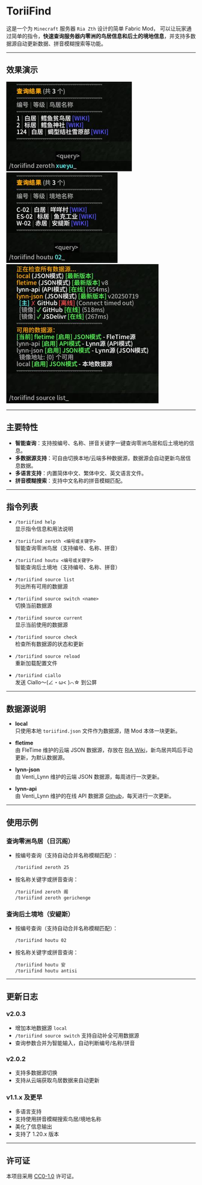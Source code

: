 # ToriiFind

这是一个为 `Minecraft` 服务器 `Ria Zth` 设计的简单 Fabric Mod，
可以让玩家通过简单的指令，**快速查询服务器内零洲的鸟居信息和后土的境地信息**，并支持多数据源自动更新数据、拼音模糊搜索等功能。

---

## 效果演示

![通过名称查询零洲鸟居](./example/example1.jpg)
![通过编号查询后土境地](./example/example2.jpg)
![数据源](./example/example3.jpg)

---

## 主要特性

- **智能查询**：支持按编号、名称、拼音关键字一键查询零洲鸟居和后土境地的信息。
- **多数据源支持**：可自由切换本地/云端多种数据源，数据源会自动更新鸟居信息数据。
- **多语言支持**：内置简体中文、繁体中文、英文语言文件。
- **拼音模糊搜索**：支持中文名称的拼音模糊匹配。

---

## 指令列表

- `/toriifind help`  
  显示指令信息和用法说明

- `/toriifind zeroth <编号或关键字>`  
  智能查询零洲鸟居（支持编号、名称、拼音）

- `/toriifind houtu <编号或关键字>`  
  智能查询后土境地（支持编号、名称、拼音）

- `/toriifind source list`  
  列出所有可用的数据源

- `/toriifind source switch <name>`  
  切换当前数据源

- `/toriifind source current`  
  显示当前使用的数据源

- `/toriifind source check`  
  检查所有数据源的状态和更新

- `/toriifind source reload`  
  重新加载配置文件

- `/toriifind ciallo`  
  发送 Ciallo～(∠・ω< )⌒☆ 到公屏

---

## 数据源说明

- **local**  
  只使用本地 `toriifind.json` 文件作为数据源，随 Mod 本体一块更新。

- **fletime**  
  由 FleTime 维护的云端 JSON 数据源，存放在 [RIA Wiki](https://wiki.ria.red/wiki/%E7%94%A8%E6%88%B7:FleTime/toriifind.json?action=raw)，新鸟居共鸣后手动更新，为默认数据源。

- **lynn-json**  
  由 Venti_Lynn 维护的云端 JSON 数据源，每周进行一次更新。

- **lynn-api**  
  由 Venti_Lynn 维护的在线 API 数据源 [Github](https://github.com/RainC7/RIA_Data)，每天进行一次更新。

---

## 使用示例

### 查询零洲鸟居（日沉阁）

- 按编号查询（支持自动合并名称模糊匹配）：
  ```
  /toriifind zeroth 25
  ```

- 按名称关键字或拼音查询：
  ```
  /toriifind zeroth 阁
  /toriifind zeroth gerichenge
  ```

### 查询后土境地（安緹斯）

- 按编号查询（支持自动合并名称模糊匹配）：
  ```
  /toriifind houtu 02
  ```

- 按名称关键字或拼音查询：
  ```
  /toriifind houtu 安
  /toriifind houtu antisi
  ```

---

## 更新日志

### v2.0.3
- 增加本地数据源 `local`
- `/toriifind source switch` 支持自动补全可用数据源
- 查询参数合并为智能输入，自动判断编号/名称/拼音

### v2.0.2
- 支持多数据源切换
- 支持从云端获取鸟居数据来自动更新

### v1.1.x 及更早
- 多语言支持
- 支持使用拼音模糊搜索鸟居/境地名称
- 美化了信息输出
- 支持了 1.20.x 版本

---

## 许可证

本项目采用 [CC0-1.0](LICENSE) 许可证。
